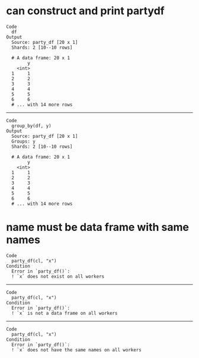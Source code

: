 # can construct and print partydf

    Code
      df
    Output
      Source: party_df [20 x 1]
      Shards: 2 [10--10 rows]
      
      # A data frame: 20 x 1
            y
        <int>
      1     1
      2     2
      3     3
      4     4
      5     5
      6     6
      # ... with 14 more rows

---

    Code
      group_by(df, y)
    Output
      Source: party_df [20 x 1]
      Groups: y
      Shards: 2 [10--10 rows]
      
      # A data frame: 20 x 1
            y
        <int>
      1     1
      2     2
      3     3
      4     4
      5     5
      6     6
      # ... with 14 more rows

# name must be data frame with same names

    Code
      party_df(cl, "x")
    Condition
      Error in `party_df()`:
      ! `x` does not exist on all workers

---

    Code
      party_df(cl, "x")
    Condition
      Error in `party_df()`:
      ! `x` is not a data frame on all workers

---

    Code
      party_df(cl, "x")
    Condition
      Error in `party_df()`:
      ! `x` does not have the same names on all workers

